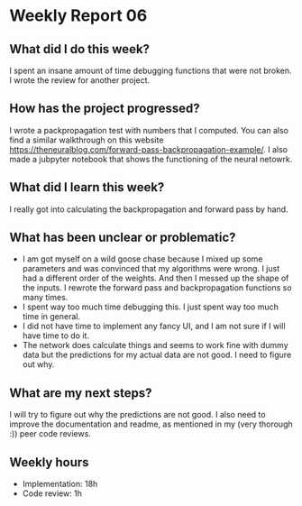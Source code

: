 # Weekly Report 06
## What did I do this week?
I spent an insane amount of time debugging functions that were not broken. 
I wrote the review for another project.

## How has the project progressed?
I wrote a packpropagation test with numbers that I computed. You can also find a similar walkthrough on this website https://theneuralblog.com/forward-pass-backpropagation-example/.
I also made a jubpyter notebook that shows the functioning of the neural netowrk.

## What did I learn this week?
I really got into calculating the backpropagation and forward pass by hand. 

## What has been unclear or problematic?
- I am got myself on a wild goose chase because I mixed up some parameters and was convinced that my algorithms were wrong. I just had a different order of the weights. And then I messed up the shape of the inputs. I rewrote the forward pass and backpropagation functions so many times.
- I spent way too much time debugging this. I just spent way too much time in general.
- I did not have time to implement any fancy UI, and I am not sure if I will have time to do it. 
- The network does calculate things and seems to work fine with dummy data but the predictions for my actual data are not good. I need to figure out why.

## What are my next steps?
I will try to figure out why the predictions are not good. 
I also need to improve the documentation and readme, as mentioned in my (very thorough :)) peer code reviews.

## Weekly hours
* Implementation: 18h
* Code review: 1h